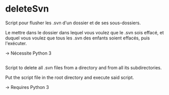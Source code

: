 deleteSvn
=========

Script pour flusher les .svn d'un dossier et de ses sous-dossiers.

Le mettre dans le dossier dans lequel vous voulez que le .svn sois effacé, 
et duquel vous voulez que tous les .svn des enfants soient effacés, puis l'exécuter.

-> Nécessite Python 3

##

Script to delete all .svn files from a directory and from all its subdirectories.

Put the script file in the root directory and execute said script.

-> Requires Python 3
